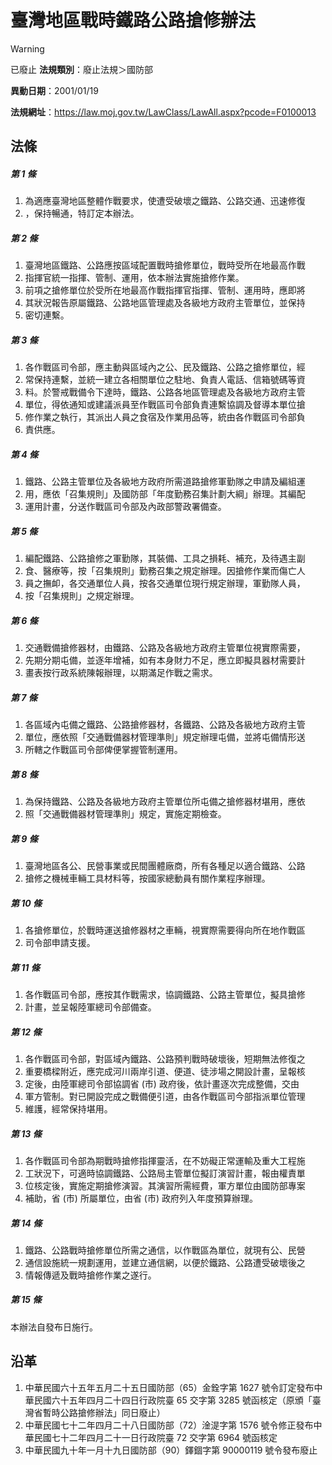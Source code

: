 # 臺灣地區戰時鐵路公路搶修辦法


> [!WARNING]
> 已廢止
**法規類別**：廢止法規＞國防部

**異動日期**：2001/01/19  

**法規網址**：https://law.moj.gov.tw/LawClass/LawAll.aspx?pcode=F0100013



## 法條
##### 第 1 條
1. 為適應臺灣地區整體作戰要求，使遭受破壞之鐵路、公路交通、迅速修復
1. ，保持暢通，特訂定本辦法。

##### 第 2 條
1. 臺灣地區鐵路、公路應按區域配置戰時搶修單位，戰時受所在地最高作戰
1. 指揮官統一指揮、管制、運用，依本辦法實施搶修作業。
1. 前項之搶修單位於受所在地最高作戰指揮官指揮、管制、運用時，應即將
1. 其狀況報告原屬鐵路、公路地區管理處及各級地方政府主管單位，並保持
1. 密切連繫。

##### 第 3 條
1. 各作戰區司令部，應主動與區域內之公、民及鐵路、公路之搶修單位，經
1. 常保持連繫，並統一建立各相關單位之駐地、負責人電話、信箱號碼等資
1. 料。於警戒戰備令下達時，鐵路、公路各地區管理處及各級地方政府主管
1. 單位，得依通知或建議派員至作戰區司令部負責連繫協調及督導本單位搶
1. 修作業之執行，其派出人員之食宿及作業用品等，統由各作戰區司令部負
1. 責供應。

##### 第 4 條
1. 鐵路、公路主管單位及各級地方政府所需道路搶修軍勤隊之申請及編組運
1. 用，應依「召集規則」及國防部「年度勤務召集計劃大綱」辦理。其編配
1. 運用計畫，分送作戰區司令部及內政部警政署備查。

##### 第 5 條
1. 編配鐵路、公路搶修之軍勤隊，其裝備、工具之損耗、補充，及待遇主副
1. 食、醫療等，按「召集規則」勤務召集之規定辦理。因搶修作業而傷亡人
1. 員之撫卹，各交通單位人員，按各交通單位現行規定辦理，軍勤隊人員，
1. 按「召集規則」之規定辦理。

##### 第 6 條
1. 交通戰備搶修器材，由鐵路、公路及各級地方政府主管單位視實際需要，
1. 先期分期屯備，並逐年增補，如有本身財力不足，應立即擬具器材需要計
1. 畫表按行政系統陳報辦理，以期滿足作戰之需求。

##### 第 7 條
1. 各區域內屯備之鐵路、公路搶修器材，各鐵路、公路及各級地方政府主管
1. 單位，應依照「交通戰備器材管理準則」規定辦理屯備，並將屯備情形送
1. 所轄之作戰區司令部俾便掌握管制運用。

##### 第 8 條
1. 為保持鐵路、公路及各級地方政府主管單位所屯備之搶修器材堪用，應依
1. 照「交通戰備器材管理準則」規定，實施定期檢查。

##### 第 9 條
1. 臺灣地區各公、民營事業或民間團體廠商，所有各種足以適合鐵路、公路
1. 搶修之機械車輛工具材料等，按國家總動員有關作業程序辦理。

##### 第 10 條
1. 各搶修單位，於戰時運送搶修器材之車輛，視實際需要得向所在地作戰區
1. 司令部申請支援。

##### 第 11 條
1. 各作戰區司令部，應按其作戰需求，協調鐵路、公路主管單位，擬具搶修
1. 計畫，並呈報陸軍總司令部備查。

##### 第 12 條
1. 各作戰區司令部，對區域內鐵路、公路預判戰時破壞後，短期無法修復之
1. 重要橋樑附近，應完成河川兩岸引道、便道、徒涉場之開設計畫，呈報核
1. 定後，由陸軍總司令部協調省 (市) 政府後，依計畫逐次完成整備，交由
1. 軍方管制。對已開設完成之戰備便引道，由各作戰區司今部指派單位管理
1. 維護，經常保持堪用。

##### 第 13 條
1. 各作戰區司令部為期戰時搶修指揮靈活，在不妨礙正常運輸及重大工程施
1. 工狀況下，可適時協調鐵路、公路局主管單位擬訂演習計畫，報由權責單
1. 位核定後，實施定期搶修演習。其演習所需經費，軍方單位由國防部專案
1. 補助，省 (市) 所屬單位，由省 (市) 政府列入年度預算辦理。

##### 第 14 條
1. 鐵路、公路戰時搶修單位所需之通信，以作戰區為單位，就現有公、民營
1. 通信設施統一規劃運用，並建立通信網，以便於鐵路、公路遭受破壞後之
1. 情報傳遞及戰時搶修作業之遂行。

##### 第 15 條
本辦法自發布日施行。

## 沿革
1. 中華民國六十五年五月二十五日國防部（65）金銓字第 1627 號令訂定發布中華民國六十五年四月二十四日行政院臺 65 交字第 3285 號函核定（原頒「臺灣省暫時公路搶修辦法」同日廢止）
1. 中華民國七十二年四月二十八日國防部（72）淦湜字第 1576 號令修正發布中華民國七十二年四月二十一日行政院臺 72 交字第 6964 號函核定
1. 中華民國九十年一月十九日國防部（90）鐸錮字第 90000119 號令發布廢止
